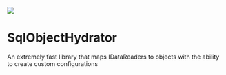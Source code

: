 <a href="http://buildserver.spawtz.com:8000/viewType.html?buildTypeId=SqlObjectHydrator_Master&guest=1">
<img src="http://buildserver.spawtz.com:8000/app/rest/builds/buildType:(id:SqlObjectHydrator_Master)/statusIcon"/>
</a>

SqlObjectHydrator
=================

An extremely fast library that maps IDataReaders to objects with the ability to create custom configurations
